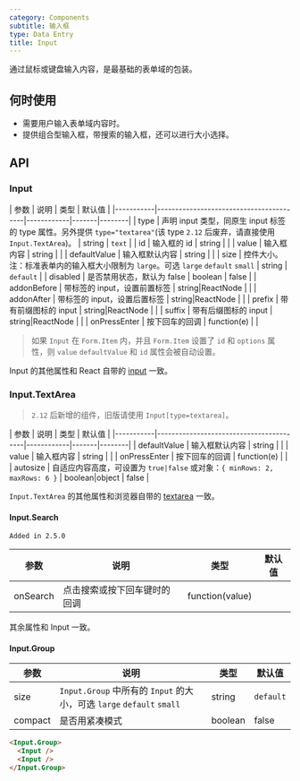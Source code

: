 ```yaml
---
category: Components
subtitle: 输入框
type: Data Entry
title: Input
---
```


通过鼠标或键盘输入内容，是最基础的表单域的包装。

## 何时使用

- 需要用户输入表单域内容时。
- 提供组合型输入框，带搜索的输入框，还可以进行大小选择。

## API

### Input

| 参数      | 说明                                     | 类型       | 默认值 |
|-----------|-----------------------------------------|------------|-------|--------|
| type | 声明 input 类型，同原生 input 标签的 type 属性。另外提供 `type="textarea"`(该 type `2.12` 后废弃，请直接使用 `Input.TextArea`)。 | string  | `text` |
| id | 输入框的 id | string | |
| value | 输入框内容 | string | |
| defaultValue | 输入框默认内容 | string | |
| size | 控件大小。注：标准表单内的输入框大小限制为 `large`。可选 `large` `default` `small` | string | `default` |
| disabled | 是否禁用状态，默认为 false | boolean | false |
| addonBefore | 带标签的 input，设置前置标签 | string\|ReactNode | |
| addonAfter | 带标签的 input，设置后置标签 | string\|ReactNode | |
| prefix | 带有前缀图标的 input | string\|ReactNode | |
| suffix | 带有后缀图标的 input | string\|ReactNode | |
| onPressEnter | 按下回车的回调 | function(e) | |

> 如果 `Input` 在 `Form.Item` 内，并且 `Form.Item` 设置了 `id` 和 `options` 属性，则 `value` `defaultValue` 和 `id` 属性会被自动设置。

Input 的其他属性和 React 自带的 [input](https://facebook.github.io/react/docs/events.html#supported-events) 一致。

### Input.TextArea

> `2.12` 后新增的组件，旧版请使用 `Input[type=textarea]`。

| 参数      | 说明                                     | 类型       | 默认值 |
|-----------|-----------------------------------------|------------|-------|--------|
| defaultValue | 输入框默认内容 | string | |
| value | 输入框内容 | string | |
| onPressEnter | 按下回车的回调 | function(e) | |
| autosize | 自适应内容高度，可设置为 `true|false` 或对象：`{ minRows: 2, maxRows: 6 }` | boolean\|object | false |

`Input.TextArea` 的其他属性和浏览器自带的 [textarea](https://developer.mozilla.org/en-US/docs/Web/HTML/Element/textarea) 一致。

#### Input.Search

`Added in 2.5.0`

| 参数      | 说明                                     | 类型       | 默认值 |
|-----------|-----------------------------------------|-----------|-------|
| onSearch | 点击搜索或按下回车键时的回调                 | function(value) |  |

其余属性和 Input 一致。

#### Input.Group

| 参数      | 说明                                     | 类型         | 默认值 |
|-----------|-----------------------------------------|-------------|-------|
|  size | `Input.Group` 中所有的 `Input` 的大小，可选 `large` `default` `small` | string | `default` |
|  compact | 是否用紧凑模式 | boolean | false |


```html
<Input.Group>
  <Input />
  <Input />
</Input.Group>
```
